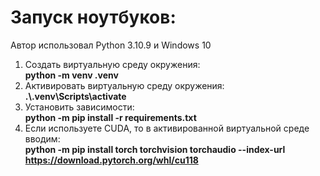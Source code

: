 # Запуск ноутбуков:
Автор использовал Python 3.10.9 и Windows 10
1) Создать виртуальную среду окружения:  
**python -m venv .venv**
2) Активировать виртуальную среду окружения:  
**.\\.venv\Scripts\activate**
3) Установить зависимости:  
**python -m pip install -r requirements.txt**
4) Если используете CUDA, то в активированной виртуальной среде вводим:  
**python -m pip install torch torchvision torchaudio --index-url https://download.pytorch.org/whl/cu118**